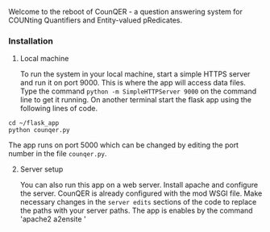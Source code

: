 Welcome to the reboot of CounQER - a question answering system for COUNting Quantifiers and Entity-valued pRedicates.

### Installation
1. Local machine
   
   To run the system in your local machine, start a simple HTTPS server and run it on port 9000. This is where the app will access data files. Type the command `python -m SimpleHTTPServer 9000` on the command line to get it running. On another terminal start the flask app using the following lines of code. 
```
cd ~/flask_app
python counqer.py
```
The app runs on port 5000 which can be changed by editing the port number in the file `counqer.py`.

2. Server setup

   You can also run this app on a web server. Install apache and configure the server. CounQER is already configured with the mod WSGI file. Make necessary changes in the `server edits` sections of the code to replace the paths with your server paths.
   The app is enables by the command 'apache2 a2ensite <your-server>'
 
